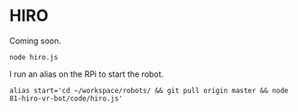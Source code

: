 # HIRO

Coming soon.

```
node hiro.js
```

I run an alias on the RPi to start the robot.
```
alias start='cd ~/workspace/robots/ && git pull origin master && node 81-hiro-vr-bot/code/hiro.js'
```